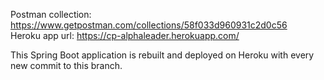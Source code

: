 Postman collection: https://www.getpostman.com/collections/58f033d960931c2d0c56  
Heroku app url: https://cp-alphaleader.herokuapp.com/

This Spring Boot application is rebuilt and deployed on Heroku with every new commit to this branch.

